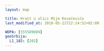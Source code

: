 ```yaml
---
layout: map

title: Hrast u ulici Mije Kovačevića
last_modified_at: 2018-05-21T22:14:52+02:00

WDPA: [555589089]
geoSrbija:
  L1_182: [202]
---
```

